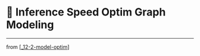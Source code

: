 # 💊 Inference Speed Optim Graph Modeling

---
from [[_12-2-model-optim]]

[//begin]: # "Autogenerated link references for markdown compatibility"
[_12-2-model-optim]: _12-2-model-optim.md "💊 Model Optim"
[//end]: # "Autogenerated link references"